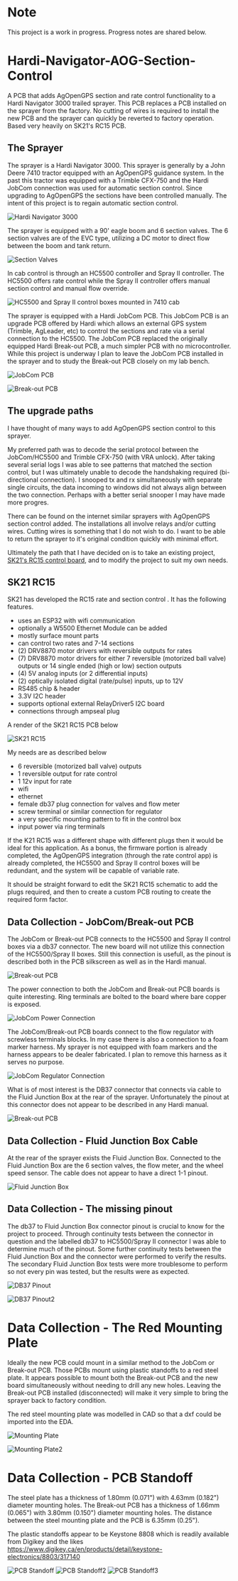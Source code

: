 # Note

This project is a work in progress. Progress notes are shared below.


# Hardi-Navigator-AOG-Section-Control

 A PCB that adds AgOpenGPS section and rate control functionality to a Hardi Navigator 3000 trailed sprayer. This PCB replaces a PCB installed on the sprayer from the factory. No cutting of wires is required to install the new PCB and the sprayer can quickly be reverted to factory operation. Based very heavily on SK21's RC15 PCB.


 ## The Sprayer

 The sprayer is a Hardi Navigator 3000. This sprayer is generally by a John Deere 7410 tractor equipped with an AgOpenGPS guidance system. In the past this tractor was equipped with a Trimble CFX-750 and the Hardi JobCom connection was used for automatic section control. Since upgrading to AgOpenGPS the sections have been controlled manually. The intent of this project is to regain automatic section control.

  ![Hardi Navigator 3000](/images/Hardi_Navigator_3000.jpg)
 

 The sprayer is equipped with a 90' eagle boom and 6 section valves. The 6 section valves are of the EVC type, utilizing a DC motor to direct flow between the boom and tank return.

 ![Section Valves](/images/Fluid_Junction_Box.jpg)


 In cab control is through an HC5500 controller and Spray II controller. The HC5500 offers rate control while the Spray II controller offers manual section control and manual flow override.

  ![HC5500 and Spray II control boxes mounted in 7410 cab](/images/HC5500_SprayII.jpg "Cab controls")

  
 The sprayer is equipped with a Hardi JobCom PCB. This JobCom PCB is an upgrade PCB offered by Hardi which allows an external GPS system (Trimble, AgLeader, etc) to control the sections and rate via a serial connection to the HC5500. The JobCom PCB replaced the originally equipped Hardi Break-out PCB, a much simpler PCB with no microcontroller. While this project is underway I plan to leave the JobCom PCB installed in the sprayer and to study the Break-out PCB closely on my lab bench.

  ![JobCom PCB](/images/JobCom_PCB.jpg "JobCom PCB")

  ![Break-out PCB](/images/Break-out_PCB.jpg "Break-out PCB")


## The upgrade paths

I have thought of many ways to add AgOpenGPS section control to this sprayer.

My preferred path was to decode the serial protocol between the JobCom/HC5500 and Trimble CFX-750 (with VRA unlock). After taking several serial logs I was able to see patterns that matched the section control, but I was ultimately unable to decode the handshaking required (bi-directional connection). I snooped tx and rx simultaneously with separate single circuits, the data incoming to windows did not always align between the two connection. Perhaps with a better serial snooper I may have made more progres.

There can be found on the internet similar sprayers with AgOpenGPS section control added. The installations all involve relays and/or cutting wires. Cutting wires is something that I do not wish to do. I want to be able to return the sprayer to it's original condition quickly with minimal effort.

Ultimately the path that I have decided on is to take an existing project, [SK21's RC15 control board](https://github.com/SK21/AOG_RC), and to modify the project to suit my own needs.


## SK21 RC15

SK21 has developed the RC15 rate and section control . It has the following features.

- uses an ESP32 with wifi communication
- optionally a W5500 Ethernet Module can be added
- mostly surface mount parts
- can control two rates and 7-14 sections
- (2) DRV8870 motor drivers with reversible outputs for rates
- (7) DRV8870 motor drivers for either 7 reversible (motorized ball valve) outputs or 14 single ended (high or low) section outputs
- (4) 5V analog inputs (or 2 differential inputs)
- (2) optically isolated digital (rate/pulse) inputs, up to 12V
- RS485 chip & header
- 3.3V I2C header
- supports optional external RelayDriver5 I2C board
- connections through ampseal plug

A render of the SK21 RC15 PCB below

![SK21 RC15](images/K21_RC15.jpg "SK21 RC15")

My needs are as described below
- 6 reversible (motorized ball valve) outputs
- 1 reversible output for rate control
- 1 12v input for rate
- wifi
- ethernet
- female db37 plug connection for valves and flow meter
- screw terminal or similar connection for regulator
- a very specific mounting pattern to fit in the control box
- input power via ring terminals

If the K21 RC15 was a different shape with different plugs then it would be ideal for this application. As a bonus, the firmware portion is already completed, the AgOpenGPS integration (through the rate control app) is already completed, the HC5500 and Spray II control boxes will be redundant, and the system will be capable of variable rate.

It should be straight forward to edit the SK21 RC15 schematic to add the plugs required, and then to create a custom PCB routing to create the required form factor.


## Data Collection - JobCom/Break-out PCB

The JobCom or Break-out PCB connects to the HC5500 and Spray II control boxes via a db37 connector. The new board will not utilize this connection of the HC5500/Spray II boxes. Still this connection is usefull, as the pinout is described both in the PCB silkscreen as well as in the Hardi manual.

![Break-out PCB](/images/Break-out_PCB_markup.jpg "Break-out PCB")


The power connection to both the JobCom and Break-out PCB boards is quite interesting. Ring terminals are bolted to the board where bare copper is exposed.

![JobCom Power Connection](/images/JobCom_power_connection.jpg "JobCom Power Connection")


The JobCom/Break-out PCB boards connect to the flow regulator with screwless terminals blocks. In my case there is also a connection to a foam marker harness. My sprayer is not equipped with foam markers and the harness appears to be dealer fabricated. I plan to remove this harness as it serves no purpose.

![JobCom Regulator Connection](/images/JobCom_regulator_connection.jpg "JobCom Regulator Connection")


What is of most interest is the DB37 connector that connects via cable to the Fluid Junction Box at the rear of the sprayer. Unfortunately the pinout at this connector does not appear to be described in any Hardi manual.

![Break-out PCB](/images/Break-out_PCB_markup.jpg "Break-out PCB")


## Data Collection - Fluid Junction Box Cable

At the rear of the sprayer exists the Fluid Junction Box. Connected to the Fluid Junction Box are the 6 section valves, the flow meter, and the wheel speed sensor. The cable does not appear to have a direct 1-1 pinout.

![Fluid Junction Box](/images/Fluid_Junction_Box_silkscreen.jpg "Fluid Junction Box")


## Data Collection - The missing pinout

The db37 to Fluid Junction Box connector pinout is crucial to know for the project to proceed. Through continuity tests between the connector in question and the labelled db37 to HC5500/Spray II connector I was able to determine much of the pinout. Some further continuity tests between the Fluid Junction Box and the connector were performed to verify the results. The secondary Fluid Junction Box tests were more troublesome to perform so not every pin was tested, but the results were as expected.

![DB37 Pinout](/images/db37_pinout.jpg "DB37 Pinout")

![DB37 Pinout2](/images/EDA_db37_pinout.jpg "DB37 Pinout")


# Data Collection - The Red Mounting Plate

Ideally the new PCB could mount in a similar method to the JobCom or Break-out PCB. Those PCBs mount using plastic standoffs to a red steel plate. It appears possible to mount both the Break-out PCB and the new board simultaneously without needing to drill any new holes. Leaving the Break-out PCB installed (disconnected) will make it very simple to bring the sprayer back to factory condition.

The red steel mounting plate was modelled in CAD so that a dxf could be imported into the EDA.

![Mounting Plate](/images/RedMountingPlate.jpg "Mounting Plate")

![Mounting Plate2](/images/EDARedMountingPlateDXF.jpg "Mounting Plate")


# Data Collection - PCB Standoff

The steel plate has a thickness of 1.80mm (0.071") with 4.63mm (0.182") diameter mounting holes. The Break-out PCB has a thickness of 1.66mm (0.065") with 3.80mm (0.150") diameter mounting holes. The distance between the steel mounting plate and the PCB is 6.35mm (0.25").

The plastic standoffs appear to be Keystone 8808 which is readily available from Digikey and the likes https://www.digikey.ca/en/products/detail/keystone-electronics/8803/317140

![PCB Standoff](/images/PCB_Standoff.jpg "PCB Standoff")
![PCB Standoff2](/images/PCB_Standoff2.jpg "PCB Standoff")
![PCB Standoff3](/images/PCB_Standoff3.jpg "PCB Standoff")




